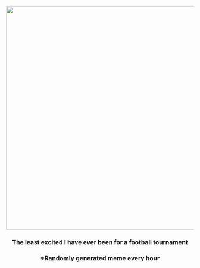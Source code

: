 <p align="center">
        <img src="https://i.redd.it/w2mt1qomdm1a1.jpg" width="600" height="600">
        </p>
        <h3 align="center">The least excited I have ever been for a football tournament</h3>
        <h3 align="center">*Randomly generated meme every hour</h3>
    
